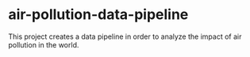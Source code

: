# air-pollution-data-pipeline
This project creates a data pipeline in order  to analyze the impact of air pollution in the world.
